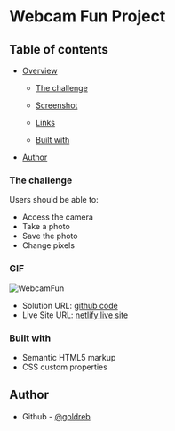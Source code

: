 # Webcam Fun Project



## Table of contents

- [Overview](#overview)

  - [The challenge](#the-challenge)
  - [Screenshot](#screenshot)
  - [Links](#links)

  - [Built with](#built-with)

- [Author](#author)

### The challenge

Users should be able to:

- Access the camera
- Take a photo
- Save the photo
- Change pixels

### GIF

![WebcamFun](./assets/webcam%20Fun!.gif)

- Solution URL: [github code](https://github.com/goldreb/webcamFun)
- Live Site URL: [netlify live site](https://webcamfun-project.netlify.app/)

### Built with

- Semantic HTML5 markup
- CSS custom properties

## Author


- Github - [@goldreb](https://github.com/goldreb)
